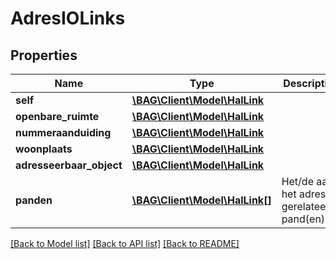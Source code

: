 # AdresIOLinks

## Properties
Name | Type | Description | Notes
------------ | ------------- | ------------- | -------------
**self** | [**\BAG\Client\Model\HalLink**](HalLink.md) |  | [optional] 
**openbare_ruimte** | [**\BAG\Client\Model\HalLink**](HalLink.md) |  | [optional] 
**nummeraanduiding** | [**\BAG\Client\Model\HalLink**](HalLink.md) |  | [optional] 
**woonplaats** | [**\BAG\Client\Model\HalLink**](HalLink.md) |  | [optional] 
**adresseerbaar_object** | [**\BAG\Client\Model\HalLink**](HalLink.md) |  | [optional] 
**panden** | [**\BAG\Client\Model\HalLink[]**](HalLink.md) | Het/de aan het adres gerelateerde pand(en). | [optional] 

[[Back to Model list]](../../README.md#documentation-for-models) [[Back to API list]](../../README.md#documentation-for-api-endpoints) [[Back to README]](../../README.md)

